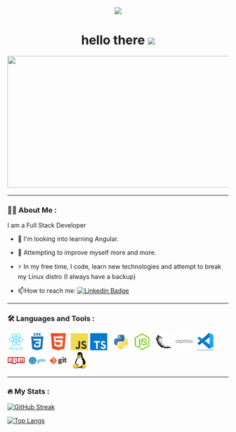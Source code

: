 <div id="header" align="center">
  <img src="https://external-content.duckduckgo.com/iu/?u=https%3A%2F%2Fi.pinimg.com%2Foriginals%2Fa5%2F35%2F60%2Fa53560c8088900e266880f779dacced7.gif&f=1&nofb=1&ipt=53fbbb35fddfdb89a8088ee44400e2c14bb3d9f399c711640e671dcde5cbb743&ipo=images" width="200" />

<div id="badges">
<!--   <a href="https://www.linkedin.com/in/danieljmartinezdev/">
    <img src="https://img.shields.io/badge/LinkedIn-blue?style=for-the-badge&logo=linkedin&logoColor=white" alt="LinkedIn Badge"/>-->
</div>     
<h1>
  hello there
  <img src="https://media.giphy.com/media/hvRJCLFzcasrR4ia7z/giphy.gif" width="30px"/>
</h1>
      </div>
 <div align="center">
  <img src="https://external-content.duckduckgo.com/iu/?u=http%3A%2F%2Fmedia.giphy.com%2Fmedia%2FcpIvoQSU8vC9O%2Fgiphy.gif&f=1&nofb=1&ipt=7c2e75c6bc045ecd46b48608c87ea1ad75eba3cfd3f1923547fe9bcd2a625f50&ipo=images" width="600" height="300"/>
</div>

    
---

### :man_technologist: About Me :
 
I am a Full Stack Developer 
  
- :telescope: I'm looking into learning Angular.

- :seedling: Attempting to improve myself more and more.

- :zap: In my free time, I code, learn new technologies and attempt to break my Linux distro (I always have a backup)

- :mailbox:How to reach me: [![Linkedin Badge](https://img.shields.io/badge/-daniel-blue?style=flat&logo=Linkedin&logoColor=white)](https://www.linkedin.com/in/danieljmartinezdev/)

 ---

### :hammer_and_wrench: Languages and Tools :
    
  <div>
  <img src="https://github.com/devicons/devicon/blob/master/icons/react/react-original-wordmark.svg" title="React" alt="React" width="40" height="40"/>&nbsp;
  <img src="https://github.com/devicons/devicon/blob/master/icons/css3/css3-plain-wordmark.svg"  title="CSS3" alt="CSS" width="40" height="40"/>&nbsp;
  <img src="https://github.com/devicons/devicon/blob/master/icons/html5/html5-original.svg" title="HTML5" alt="HTML" width="40" height="40"/>&nbsp;
  <img src="https://github.com/devicons/devicon/blob/master/icons/javascript/javascript-original.svg" title="JavaScript" alt="JavaScript" width="40" height="40"/>
      <img src="https://github.com/devicons/devicon/blob/master/icons/typescript/typescript-original.svg" title="TypeScript" alt="TypeScript" width="40" height="40"/>
    &nbsp;
     <img src="https://github.com/devicons/devicon/blob/master/icons/python/python-original.svg" title="Python" alt="Flask" width="40" height="40"/>&nbsp;
  <img src="https://github.com/devicons/devicon/blob/master/icons/nodejs/nodejs-original.svg" title="NodeJS" alt="NodeJS" width="40" height="40"/>&nbsp;
  <img src="https://github.com/devicons/devicon/blob/master/icons/flask/flask-original.svg" title="Flask" alt="Flask" width="40" height="40"/>&nbsp;
      <img src="https://github.com/devicons/devicon/blob/master/icons/express/express-original-wordmark.svg" title="Express" alt="Express" width="40" height="40"/>&nbsp;
      <img src="https://github.com/devicons/devicon/blob/master/icons/vscode/vscode-original-wordmark.svg" title="VSCode" alt="Flask" width="40" height="40"/>&nbsp;
          <img src="https://github.com/devicons/devicon/blob/master/icons/npm/npm-original-wordmark.svg" title="NPM" **alt="NPM" width="40" height="40"/>&nbsp;
          <img src="https://github.com/devicons/devicon/blob/master/icons/yarn/yarn-original-wordmark.svg" title="Yarn" **alt="Yarn" width="40" height="40"/>&nbsp;
  <img src="https://github.com/devicons/devicon/blob/master/icons/git/git-original-wordmark.svg" title="Git" **alt="Git" width="40" height="40"/>&nbsp;
      <img src="https://github.com/devicons/devicon/blob/master/icons/linux/linux-original.svg" title="Linux" **alt="Linux" width="40" height="40"/>&nbsp;
</div>
  
  ---

### :fire: My Stats :
  
  [![GitHub Streak](http://github-readme-streak-stats.herokuapp.com?user=Gravyon&theme=dark&background=000000)](https://git.io/streak-stats)
  
  [![Top Langs](https://github-readme-stats.vercel.app/api/top-langs/?username=Gravyon&layout=compact&theme=vision-friendly-dark)](https://github.com/anuraghazra/github-readme-stats)
